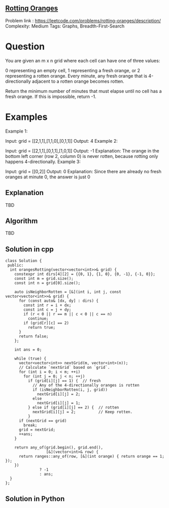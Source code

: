 ## [Rotting Oranges](https://leetcode.com/problems/rotting-oranges/description/)

Problem link : https://leetcode.com/problems/rotting-oranges/description/
Complexity: Medium 
Tags: Graphs, Breadth-First-Search 


# Question

You are given an m x n grid where each cell can have one of three values:

0 representing an empty cell,
1 representing a fresh orange, or
2 representing a rotten orange.
Every minute, any fresh orange that is 4-directionally adjacent to a rotten orange becomes rotten.

Return the minimum number of minutes that must elapse until no cell has a fresh orange. If this is impossible, return -1.
 
# Examples

Example 1:


Input: grid = [[2,1,1],[1,1,0],[0,1,1]]
Output: 4
Example 2:

Input: grid = [[2,1,1],[0,1,1],[1,0,1]]
Output: -1
Explanation: The orange in the bottom left corner (row 2, column 0) is never rotten, because rotting only happens 4-directionally.
Example 3:

Input: grid = [[0,2]]
Output: 0
Explanation: Since there are already no fresh oranges at minute 0, the answer is just 0

## Explanation

TBD

## Algorithm

TBD

## Solution in cpp

```
class Solution {
 public:
  int orangesRotting(vector<vector<int>>& grid) {
    constexpr int dirs[4][2] = {{0, 1}, {1, 0}, {0, -1}, {-1, 0}};
    const int m = grid.size();
    const int n = grid[0].size();

    auto isNeighborRotten = [&](int i, int j, const vector<vector<int>>& grid) {
      for (const auto& [dx, dy] : dirs) {
        const int r = i + dx;
        const int c = j + dy;
        if (r < 0 || r == m || c < 0 || c == n)
          continue;
        if (grid[r][c] == 2)
          return true;
      }
      return false;
    };

    int ans = 0;

    while (true) {
      vector<vector<int>> nextGrid(m, vector<int>(n));
      // Calculate `nextGrid` based on `grid`.
      for (int i = 0; i < m; ++i)
        for (int j = 0; j < n; ++j)
          if (grid[i][j] == 1) {  // fresh
            // Any of the 4-directionally oranges is rotten
            if (isNeighborRotten(i, j, grid))
              nextGrid[i][j] = 2;
            else
              nextGrid[i][j] = 1;
          } else if (grid[i][j] == 2) {  // rotten
            nextGrid[i][j] = 2;          // Keep rotten.
          }
      if (nextGrid == grid)
        break;
      grid = nextGrid;
      ++ans;
    }

    return any_of(grid.begin(), grid.end(),
                  [&](vector<int>& row) {
      return ranges::any_of(row, [&](int orange) { return orange == 1; });
    })
               ? -1
               : ans;
  }
};
```

## Solution in Python
```
```

